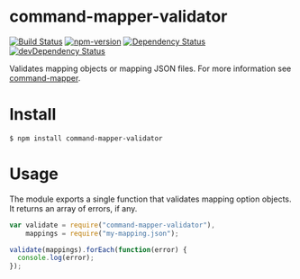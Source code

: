 command-mapper-validator
========================

[![Build Status](https://travis-ci.org/RickEyre/command-mapper-validator.svg?branch=master)](https://travis-ci.org/RickEyre/command-mapper-validator) [![npm-version](http://img.shields.io/npm/v/command-mapper-validator.svg)](https://www.npmjs.org/package/command-mapper-validator) [![Dependency Status](https://david-dm.org/RickEyre/command-mapper-validator.svg?theme=shields.io)](https://david-dm.org/RickEyre/command-mapper-validator) [![devDependency Status](https://david-dm.org/RickEyre/command-mapper-validator/dev-status.svg?theme=shields.io)](https://david-dm.org/RickEyre/command-mapper-validator#info=devDependencies)

Validates mapping objects or mapping JSON files. For more information see
[command-mapper](https://github.com/RickEyre/command-mapper).

Install
=======

```
$ npm install command-mapper-validator
```

Usage
=====

The module exports a single function that validates mapping option objects. It
returns an array of errors, if any.

```js
var validate = require("command-mapper-validator"),
    mappings = require("my-mapping.json");

validate(mappings).forEach(function(error) {
  console.log(error);
});
```
